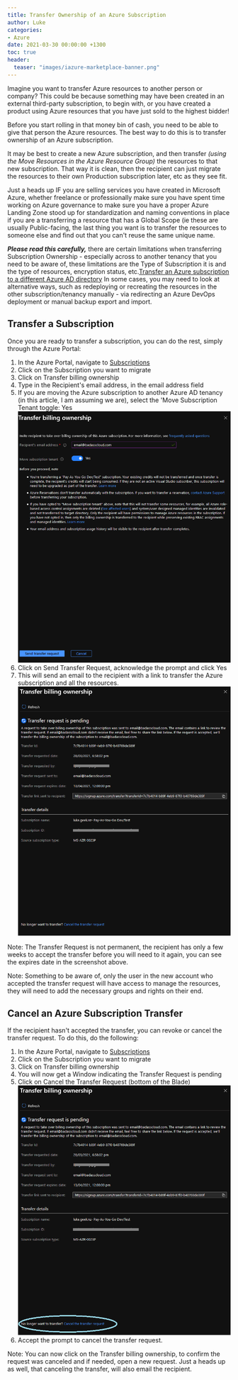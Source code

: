 ```yaml
---
title: Transfer Ownership of an Azure Subscription
author: Luke
categories:
- Azure
date: 2021-03-30 00:00:00 +1300
toc: true
header: 
  teaser: "images/iazure-marketplace-banner.png"
---
```


Imagine you want to transfer Azure resources to another person or company? This could be because something may have been created in an external third-party subscription, to begin with, or you have created a product using Azure resources that you have just sold to the highest bidder!

Before you start rolling in that money bin of cash, you need to be able to give that person the Azure resources. The best way to do this is to transfer ownership of an Azure subscription.

It may be best to create a new Azure subscription, and then transfer _(using the Move Resources in the Azure Resource Group)_ the resources to that new subscription. That way it is clean, then the recipient can just migrate the resources to their own Production subscription later, etc as they see fit.

Just a heads up IF you are selling services you have created in Microsoft Azure, whether freelance or professionally make sure you have spent time working on Azure governance to make sure you have a proper Azure Landing Zone stood up for standardization and naming conventions in place if you are a transferring a resource that has a Global Scope (ie these are usually Public-facing, the last thing you want is to transfer the resources to someone else and find out that you can't reuse the same unique name.

**_Please read this carefully,_** there are certain limitations when transferring Subscription Ownership - especially across to another tenancy that you need to be aware of, these limitations are the Type of Subscription it is and the type of resources, encryption status, etc.[Transfer an Azure subscription to a different Azure AD directory](https://learn.microsoft.com/en-gb/azure/role-based-access-control/transfer-subscription?WT.mc_id=AZ-MVP-5004796#understand-the-impact-of-transferring-a-subscription) In some cases, you may need to look at alternative ways, such as redeploying or recreating the resources in the other subscription/tenancy manually - via redirecting an Azure DevOps deployment or manual backup export and import.

## Transfer a Subscription

Once you are ready to transfer a subscription, you can do the rest, simply through the Azure Portal:

1. In the Azure Portal, navigate to [Subscriptions](https://portal.azure.com/#blade/Microsoft_Azure_Billing/SubscriptionsBlade)
2. Click on the Subscription you want to migrate
3. Click on Transfer billing ownership
4. Type in the Recipient's email address, in the email address field
5. If you are moving the Azure subscription to another Azure AD tenancy (in this article, I am assuming we are), select the 'Move Subscription Tenant toggle: Yes
   ![Transfer Billing Ownership](/uploads/2021-03-28-18_56_27-transfer-billing-ownership-microsoft-azure-mozilla-firefox.png)
6. Click on Send Transfer Request, acknowledge the prompt and click Yes
7. This will send an email to the recipient with a link to transfer the Azure subscription and all the resources.
   ![Transfer Billing Ownership](/uploads/transferrequest.png)

Note: The Transfer Request is not permanent, the recipient has only a few weeks to accept the transfer before you will need to it again, you can see the expires date in the screenshot above.

Note: Something to be aware of, only the user in the new account who accepted the transfer request will have access to manage the resources, they will need to add the necessary groups and rights on their end.

## Cancel an Azure Subscription Transfer

If the recipient hasn't accepted the transfer, you can revoke or cancel the transfer request. To do this, do the following:

1. In the Azure Portal, navigate to [Subscriptions](https://portal.azure.com/#blade/Microsoft_Azure_Billing/SubscriptionsBlade)
2. Click on the Subscription you want to migrate
3. Click on Transfer billing ownership
4. You will now get a Window indicating the Transfer Request is pending
5. Click on Cancel the Transfer Request (bottom of the Blade)
   ![Transfer Billing Ownership](/uploads/transferrequest_cancel.png)
6. Accept the prompt to cancel the transfer request.

Note: You can now click on the Transfer billing ownership, to confirm the request was canceled and if needed, open a new request. Just a heads up as well, that canceling the transfer, will also email the recipient.
